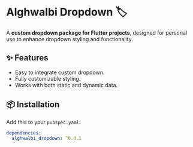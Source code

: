 # Alghwalbi Dropdown 🏷️

A **custom dropdown package for Flutter projects**, designed for personal use to enhance dropdown styling and functionality.

## ✨ Features
- Easy to integrate custom dropdown.
- Fully customizable styling.
- Works with both static and dynamic data.

## 📦 Installation

Add this to your `pubspec.yaml`:

```yaml
dependencies:
  alghwalbi_dropdown: ^0.0.1
